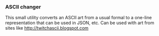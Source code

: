 ### ASCII changer
This small utility converts an ASCII art from a usual formal to a one-line representation that can be used in JSON, etc.
Can be used with art from sites like http://twitchascii.blogspot.com
